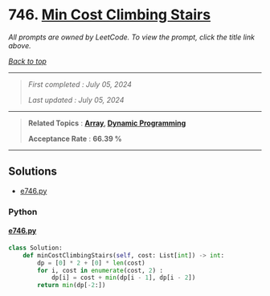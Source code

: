 # 746. [Min Cost Climbing Stairs](<https://leetcode.com/problems/min-cost-climbing-stairs>)

*All prompts are owned by LeetCode. To view the prompt, click the title link above.*

*[Back to top](<../README.md>)*

------

> *First completed : July 05, 2024*
>
> *Last updated : July 05, 2024*

------

> **Related Topics** : **[Array](<by_topic/Array.md>), [Dynamic Programming](<by_topic/Dynamic Programming.md>)**
>
> **Acceptance Rate** : **66.39 %**

------

## Solutions

- [e746.py](<../my-submissions/e746.py>)
### Python
#### [e746.py](<../my-submissions/e746.py>)
```Python
class Solution:
    def minCostClimbingStairs(self, cost: List[int]) -> int:
        dp = [0] * 2 + [0] * len(cost)
        for i, cost in enumerate(cost, 2) :
            dp[i] = cost + min(dp[i - 1], dp[i - 2])
        return min(dp[-2:])
```

